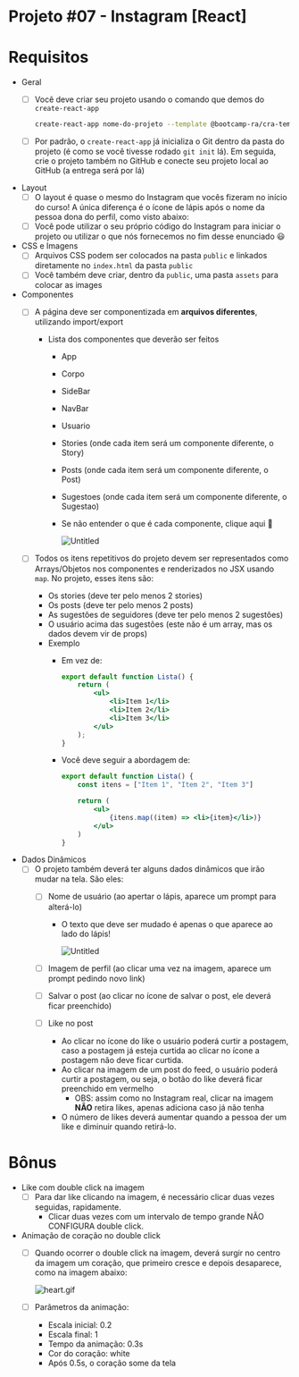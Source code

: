 # Projeto #07 - Instagram [React]

# Requisitos

- Geral
    - [ ]  Você deve criar seu projeto usando o comando que demos do `create-react-app`
        
        ```bash
        create-react-app nome-do-projeto --template @bootcamp-ra/cra-template-semana1
        ```
        
    - [ ]  Por padrão, o `create-react-app` já inicializa o Git dentro da pasta do projeto (é como se você tivesse rodado `git init` lá). Em seguida, crie o projeto também no GitHub e conecte seu projeto local ao GitHub (a entrega será por lá)
- Layout
    - [ ]  O layout é quase o mesmo do Instagram que vocês fizeram no início do curso! A única diferença é o ícone de lápis após o nome da pessoa dona do perfil, como visto abaixo:
    - [ ]  Você pode utilizar o seu próprio código do Instagram para iniciar o projeto ou utilizar o que nós fornecemos no fim desse enunciado 😃
    
- CSS e Imagens
    - [ ]  Arquivos CSS podem ser colocados na pasta `public` e linkados diretamente no `index.html` da pasta `public`
    - [ ]  Você também deve criar, dentro da `public`, uma pasta `assets` para colocar as images
- Componentes
    - [ ]  A página deve ser componentizada em **arquivos diferentes**, utilizando import/export
        - Lista dos componentes que deverão ser feitos
            - App
            - Corpo
            - SideBar
            - NavBar
            - Usuario
            - Stories (onde cada item será um componente diferente, o Story)
            - Posts (onde cada item será um componente diferente, o Post)
            - Sugestoes (onde cada item será um componente diferente, o Sugestao)
            - Se não entender o que é cada componente, clique aqui 🙂
                
                ![Untitled](https://s3-us-west-2.amazonaws.com/secure.notion-static.com/145d7991-20e6-47a2-ac0f-1775ef9ec439/Untitled.png)
                
    - [ ]  Todos os itens repetitivos do projeto devem ser representados como Arrays/Objetos nos componentes e renderizados no JSX usando `map`. No projeto, esses itens são:
        - Os stories (deve ter pelo menos 2 stories)
        - Os posts (deve ter pelo menos 2 posts)
        - As sugestões de seguidores (deve ter pelo menos 2 sugestões)
        - O usuário acima das sugestões (este não é um array, mas os dados devem vir de props)
        - Exemplo
            - Em vez de:
                
                ```jsx
                export default function Lista() {
                	return (
                		<ul>
                			<li>Item 1</li>
                			<li>Item 2</li>
                			<li>Item 3</li>
                		</ul>
                	);
                }
                ```
                
            - Você deve seguir a abordagem de:
                
                ```jsx
                export default function Lista() {
                	const itens = ["Item 1", "Item 2", "Item 3"]
                
                	return (
                		<ul>
                			{itens.map((item) => <li>{item}</li>)}
                		</ul>
                	)
                }
                ```
                
- Dados Dinâmicos
    - [ ]  O projeto também deverá ter alguns dados dinâmicos que irão mudar na tela. São eles:
        - [ ]  Nome de usuário (ao apertar o lápis, aparece um prompt para alterá-lo)
            - O texto que deve ser mudado é apenas o que aparece ao lado do lápis!
                
                ![Untitled](https://s3-us-west-2.amazonaws.com/secure.notion-static.com/77fd39f4-e620-4a58-864f-bb90d21d26ea/Untitled.png)
                
        - [ ]  Imagem de perfil (ao clicar uma vez na imagem, aparece um prompt pedindo novo link)
        - [ ]  Salvar o post (ao clicar no ícone de salvar o post, ele deverá ficar preenchido)
        - [ ]  Like no post
            - Ao clicar no ícone do like o usuário poderá curtir a postagem, caso a postagem já esteja curtida ao clicar no ícone a postagem não deve ficar curtida.
            - Ao clicar na imagem de um post do feed, o usuário poderá curtir a postagem, ou seja, o botão do like deverá ficar preenchido em vermelho
                - OBS: assim como no Instagram real, clicar na imagem **NÃO** retira likes, apenas adiciona caso já não tenha
            - O número de likes deverá aumentar quando a pessoa der um like e diminuir quando retirá-lo.
    
# Bônus

- Like com double click na imagem
    - [ ]  Para dar like clicando na imagem, é necessário clicar duas vezes seguidas, rapidamente.
        - Clicar duas vezes com um intervalo de tempo grande NÃO CONFIGURA double click.
- Animação de coração no double click
    - [ ]  Quando ocorrer o double click na imagem, deverá surgir no centro da imagem um coração, que primeiro cresce e depois desaparece, como na imagem abaixo:
        
        ![heart.gif](https://s3-us-west-2.amazonaws.com/secure.notion-static.com/90738755-1549-45e0-97a3-045251c75e31/heart.gif)
        
    - [ ]  Parâmetros da animação:
        - Escala inicial: 0.2
        - Escala final: 1
        - Tempo da animação: 0.3s
        - Cor do coração: white
        - Após 0.5s, o coração some da tela